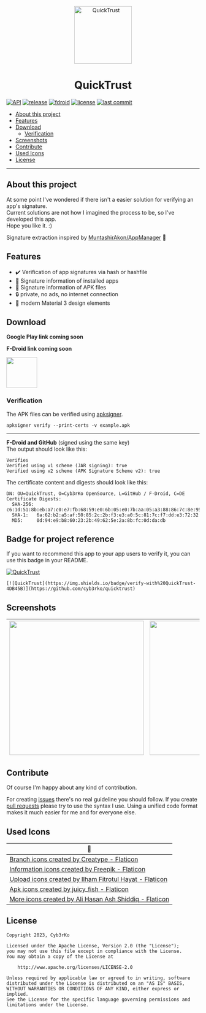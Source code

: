 <p align="center">
  <img alt="QuickTrust" src="https://i.imgur.com/gjIbTNi.png" width="150"/>
</p>

<h1 align="center">QuickTrust</h1>

[![API](https://img.shields.io/badge/API-23%2B-brightgreen.svg?style=flat)](https://apilevels.com)
[![release](https://img.shields.io/github/release/cyb3rko/quicktrust.svg)](https://github.com/cyb3rko/quicktrust/releases/latest)
[![fdroid](https://img.shields.io/f-droid/v/com.cyb3rko.quicktrust.svg)](https://f-droid.org/packages/com.cyb3rko.quicktrust)
[![license](https://img.shields.io/github/license/cyb3rko/quicktrust)](https://www.apache.org/licenses/LICENSE-2.0)
[![last commit](https://img.shields.io/github/last-commit/cyb3rko/quicktrust?color=F34C9F)](https://github.com/cyb3rko/quicktrust/commits/main)

- [About this project](#about-this-project)   
- [Features](#features)  
- [Download](#download)
  - [Verification](#verification)
- [Screenshots](#screenshots)
- [Contribute](#contribute)
- [Used Icons](#used-icons)
- [License](#license)

---

## About this project
At some point I've wondered if there isn't a easier solution for verifying an app's signature.  
Current solutions are not how I imagined the process to be, so I've developed this app.  
Hope you like it. :)

Signature extraction inspired by [MuntashirAkon/AppManager](https://github.com/MuntashirAkon/AppManager) 💛  

## Features
- ✔️ Verification of app signatures via hash or hashfile
- 📲 Signature information of installed apps
- 📂 Signature information of APK files
- 🔒 private, no ads, no internet connection
- 💯 modern Material 3 design elements

## Download

**Google Play link coming soon**

**F-Droid link coming soon**

[<img height="80" src="https://raw.githubusercontent.com/gotify/android/master/download-badge.png"/>](https://github.com/cyb3rko/quicktrust/releases/latest)

### Verification

The APK files can be verified using [apksigner](https://developer.android.com/studio/command-line/apksigner.html#options-verify).

```
apksigner verify --print-certs -v example.apk
```

---

**F-Droid and GitHub** (signed using the same key)    
The output should look like this:

```
Verifies
Verified using v1 scheme (JAR signing): true
Verified using v2 scheme (APK Signature Scheme v2): true
```

The certificate content and digests should look like this:

```
DN: OU=QuickTrust, O=Cyb3rKo OpenSource, L=GitHub / F-Droid, C=DE
Certificate Digests:
  SHA-256: c6:1d:51:8b:eb:a7:c0:e7:fb:68:59:e0:6b:05:e0:7b:aa:05:a3:88:86:7c:8e:95:ee:f4:fc:bf:02:c6:74:c3
  SHA-1:   6a:62:b2:a5:af:50:85:2c:2b:f3:e3:a0:5c:81:7c:f7:dd:e3:72:32
  MD5:     0d:94:e9:b8:60:23:2b:49:62:5e:2a:8b:fc:0d:da:db
```

## Badge for project reference

If you want to recommend this app to your app users to verify it, you can use this badge in your README.

[![QuickTrust](https://img.shields.io/badge/verify-with%20QuickTrust-4DB45B)](https://github.com/cyb3rko/quicktrust)

```
[![QuickTrust](https://img.shields.io/badge/verify-with%20QuickTrust-4DB45B)](https://github.com/cyb3rko/quicktrust)
```

## Screenshots
|<img src="https://i.imgur.com/nJgaK37.png" width="350">|<img src="https://i.imgur.com/P7P7j8F.png" width="350">|
|:---:|:---:|

## Contribute
Of course I'm happy about any kind of contribution.

For creating [issues](https://github.com/cyb3rko/quicktrust/issues) there's no real guideline you should follow.
If you create [pull requests](https://github.com/cyb3rko/quicktrust/pulls) please try to use the syntax I use.
Using a unified code format makes it much easier for me and for everyone else.

## Used Icons

| 💛 |
| --- |  
| <a href="https://www.flaticon.com/free-icons/branch" title="branch icons">Branch icons created by Creatype - Flaticon</a> |
| <a href="https://www.flaticon.com/free-icons/information" title="information icons">Information icons created by Freepik - Flaticon</a> |
| <a href="https://www.flaticon.com/free-icons/upload" title="upload icons">Upload icons created by Ilham Fitrotul Hayat - Flaticon</a> |
| <a href="https://www.flaticon.com/free-icons/apk" title="apk icons">Apk icons created by juicy_fish - Flaticon</a> |
| <a href="https://www.flaticon.com/free-icons/more" title="more icons">More icons created by Ali Hasan Ash Shiddiq - Flaticon</a>  |

## License

    Copyright 2023, Cyb3rKo

    Licensed under the Apache License, Version 2.0 (the "License");
    you may not use this file except in compliance with the License.
    You may obtain a copy of the License at
    
        http://www.apache.org/licenses/LICENSE-2.0

    Unless required by applicable law or agreed to in writing, software
    distributed under the License is distributed on an "AS IS" BASIS,
    WITHOUT WARRANTIES OR CONDITIONS OF ANY KIND, either express or implied.
    See the License for the specific language governing permissions and
    limitations under the License.
